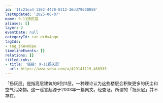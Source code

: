 ```yaml
---
id: '1fc21ea4-1362-4470-8312-36dd79620050'
lastUpdated: '2025-06-07'
name: 9-11扬灰层
aliases: []
layer: 2
eventDate: null
categoryId: cat_drHx4oqn
tagIds:
- tag_jKWvm6pa
timelineEvents: []
relations: []
titledLinks:
- title: '链接: 9-11扬灰层'
  url: https://www.sohu.com/a/429141119_468933
---
```

「扬灰层」是指高层建筑的9到11层，一种理论认为这些楼层会积聚更多的灰尘和空气污染物。这一谣言起源于2003年一篇网文。经查证，所谓的「扬灰层」并不存在。
